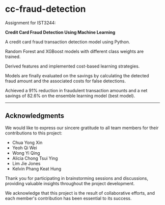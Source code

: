 # cc-fraud-detection
Assignment for IST3244:

**Credit Card Fraud Detection Using Machine Learning**

A credit card fraud transaction detection model using Python.

Random Forest and XGBoost models with different class weights are trained.

Derived features and implemented cost-based learning strategies.

Models are finally evaluated on the savings by calculating the detected fraud amount and the associated costs for false detections.

Achieved a 91% reduction in fraudulent transaction amounts and a net savings of 82.6% on the ensemble learning model (best model).

***

## Acknowledgments

We would like to express our sincere gratitude to all team members for their contributions to this project:

- Chua Yong Xin
- Yeoh Qi Wei
- Wong Yi Qing
- Alicia Chong Tsui Ying
- Lim Jie Jones
- Kelvin Phang Keat Hung

Thank you for participating in brainstorming sessions and discussions, providing valuable insights throughout the project development.

We acknowledge that this project is the result of collaborative efforts, and each member's contribution has been essential to its success.
